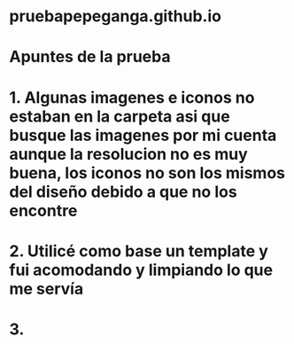 # pruebapepeganga.github.io
# Apuntes de la prueba
# 1. Algunas imagenes e iconos no estaban en la carpeta asi que busque las imagenes por mi cuenta aunque la resolucion no es muy buena, los iconos no son los mismos del diseño debido a que no los encontre
# 2. Utilicé como base un template y fui acomodando y limpiando lo que me servía
# 3. 